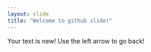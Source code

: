 ```yaml
---
layout: slide
title: "Welcome to github slide!"
---
```

Your text is new!
Use the left arrow to go back!

